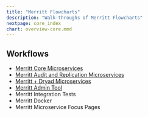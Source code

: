 ```yaml
---
title: "Merritt Flowcharts"
description: "Walk-throughs of Merritt Flowcharts"
nextpage: core_index
chart: overview-core.mmd
---
```


## Workflows
- [Merritt Core Microservices](core_index)
- [Merritt Audit and Replication Microservices](auditreplic)
- [Merritt + Dryad Microservices](dryad)
- [Merritt Admin Tool](admin-lambda)
- Merritt Integration Tests
- Merritt Docker
- Merritt Microservice Focus Pages

